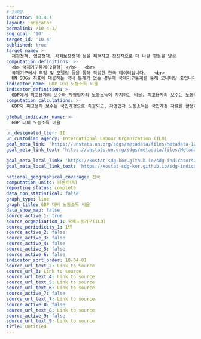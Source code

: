 ```yaml
---
# 2유형 
indicator: 10.4.1
layout: indicator
permalink: /10-4-1/
sdg_goal: '10'
target_id: '10.4'
published: true
target_name: >-
  재정정책, 임금정책, 사회보장정책 등을 채택하고 점진적으로 더 나은 평등을 달성
computation_definitions: >-
  <b> 국제기구통계(2유형) </b>   <br>
  국제기구에서 추정 및 모델링 등을 통해 작성한 한국 데이터입니다.   <br>
  UN SDGs 지표에 대응하는 국내 통계가 없는 경우에 국제기구통계를 통해 모니터링 중입니다. 
indicator_name: GDP 대비 노동소득 비율
indicator_definition: >-
  GDP에서 피고용자의 보수와 자영업자의 노동소득이 차지하는 비율. 피고용자의 보수는 노동의 대가로 주어지는 현금성 보상을 말하는 것으로, 여기에는 세후 급여와 고용주가 부담하는 사회보험이 포함됨
computation_calculations: >-
  GDP와 피고용자 보수는 국민계정으로 측정되고, 자영업자 노동소득은 국민계정 자료를 활용하여 대체(imputation)값을 추정

global_indicator_name: >-
  GDP 대비 노동소득 비율

un_designated_tier: II
un_custodian_agency: International Labour Organization (ILO)
goal_meta_link: 'https://unstats.un.org/sdgs/metadata/files/Metadata-10-04-01.pdf'
goal_meta_link_text: 'https://unstats.un.org/sdgs/metadata/files/Metadata-10-04-01.pdf'

goal_meta_local_link: 'https://kostat-sdg-kor.github.io/sdg-indicators/public/data/Metadata-10-04-01_KOR.pdf'
goal_meta_local_link_text: 'https://kostat-sdg-kor.github.io/sdg-indicators/public/data/Metadata-10-04-01_KOR.pdf'

national_geographical_coverage: 전국
computation_units: 퍼센트(%)
reporting_status: complete
data_non_statistical: false
graph_type: line
graph_title: GDP 대비 노동소득 비율
data_show_map: false
source_active_1: true
source_organisation_1: 국제노동기구(ILO)
source_periodicity_1: 1년
source_active_2: false
source_active_3: false
source_active_4: false
source_active_5: false
source_active_6: false
indicator_sort_order: 10-04-01
source_url_text_2: Link to Source
source_url_3: Link to source
source_url_text_4: Link to source
source_url_text_5: Link to source
source_url_text_6: Link to source
source_active_7: false
source_url_text_7: Link to source
source_active_8: false
source_url_text_8: Link to source
source_active_9: false
source_url_text_9: Link to source
title: Untitled
---
```

